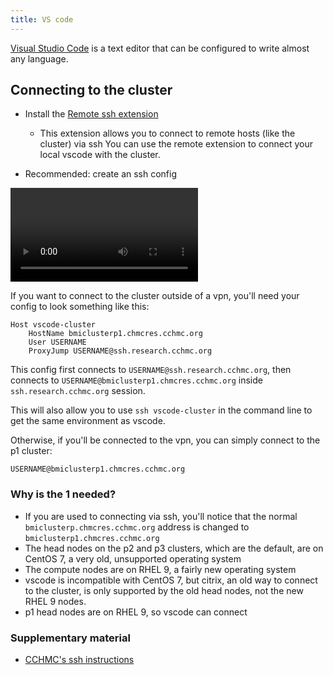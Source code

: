 ```yaml
---
title: VS code
---
```


[Visual Studio Code](https://code.visualstudio.com/) is a text editor that can
be configured to write almost any language.

## Connecting to the cluster

- Install the
  [Remote ssh extension](https://marketplace.visualstudio.com/items?itemName=ms-vscode-remote.remote-ssh)

  - This extension allows you to connect to remote hosts (like the cluster) via
    ssh You can use the remote extension to connect your local vscode with the
    cluster.

- Recommended: create an ssh config

![](./vscode/get-to-ssh-config.mp4)

If you want to connect to the cluster outside of a vpn, you'll need your config
to look something like this:

```
Host vscode-cluster
    HostName bmiclusterp1.chmcres.cchmc.org
    User USERNAME
    ProxyJump USERNAME@ssh.research.cchmc.org
```

This config first connects to `USERNAME@ssh.research.cchmc.org`, then connects
to `USERNAME@bmiclusterp1.chmcres.cchmc.org` inside `ssh.research.cchmc.org`
session.

This will also allow you to use `ssh vscode-cluster` in the command line to get
the same environment as vscode.

Otherwise, if you'll be connected to the vpn, you can simply connect to the p1
cluster:

```
USERNAME@bmiclusterp1.chmcres.cchmc.org
```

### Why is the 1 needed?

- If you are used to connecting via ssh, you'll notice that the normal
  `bmiclusterp.chmcres.cchmc.org` address is changed to
  `bmiclusterp1.chmcres.cchmc.org`
- The head nodes on the p2 and p3 clusters, which are the default, are on CentOS
  7, a very old, unsupported operating system
- The compute nodes are on RHEL 9, a fairly new operating system
- vscode is incompatible with CentOS 7, but citrix, an old way to connect to the
  cluster, is only supported by the old head nodes, not the new RHEL 9 nodes.
- p1 head nodes are on RHEL 9, so vscode can connect

### Supplementary material

- [CCHMC's ssh instructions](https://hpc.research.cchmc.org/placeholder)
